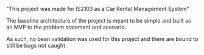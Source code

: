 "This project was made for IS2103 as a Car Rental Management System" 

The baseline architecture of the project is meant to be simple and built as an MVP to the problem statement and scenario.

As such, no bean validation was used for this project and there are bound to still be bugs not caught.
